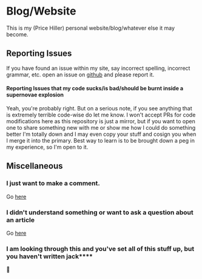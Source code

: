 # Blog/Website

This is my (Price Hiller) personal website/blog/whatever else it may become.

## Reporting Issues

If you have found an issue within my site, say incorrect spelling, incorrect grammar, etc. open an issue on
[github](https://github.com/treatybreaker/Blog) and please report it.

#### Reporting Issues that my code sucks/is bad/should be burnt inside a supernovae explosion

Yeah, you're probably right. But on a serious note, if you see anything that is extremely terrible code-wise do let me
know. I won't accept PRs for code modifications here as this repository is just a mirror, but if you want to open one to
share something new with me or show me how I could do something better I'm totally down and I may even copy your stuff
and cosign you when I merge it into the primary. Best way to learn is to be brought down a peg in my experience, so I'm
open to it.

## Miscellaneous

### I just want to make a comment.

Go [here](https://github.com/treatybreaker/Blog/discussions/new?category=general)

### I didn't understand something or want to ask a question about an article

Go [here](https://github.com/treatybreaker/Blog/discussions/new?category=q-a)

### I am looking through this and you've set all of this stuff up, but you haven't written jack\*\*\*\*

🤷
